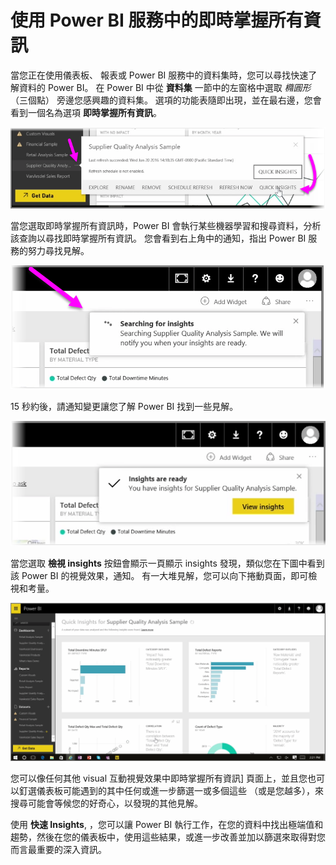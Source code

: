 <properties
   pageTitle="在 Power BI 中的即時掌握所有資訊"
   description="了解如何取得快速與視覺效果中按幾下"
   services="powerbi"
   documentationCenter=""
   authors="davidiseminger"
   manager="mblythe"
   backup=""
   editor=""
   tags=""
   qualityFocus="no"
   qualityDate=""
   featuredVideoId="bk_TSwIzVnI"
   featuredVideoThumb=""
   courseDuration="5m"/>

<tags
   ms.service="powerbi"
   ms.devlang="NA"
   ms.topic="get-started-article"
   ms.tgt_pltfrm="NA"
   ms.workload="powerbi"
   ms.date="09/29/2016"
   ms.author="davidi"/>

# 使用 Power BI 服務中的即時掌握所有資訊

當您正在使用儀表板、 報表或 Power BI 服務中的資料集時，您可以尋找快速了解資料的 Power BI。 在 Power BI 中從 **資料集** 一節中的左窗格中選取 *橢圓形* （三個點） 旁邊您感興趣的資料集。 選項的功能表隨即出現，並在最右邊，您會看到一個名為選項 **即時掌握所有資訊**。

![](media/powerbi-learning-4-1a-quick-insights/4-1a_1.png)

當您選取即時掌握所有資訊時，Power BI 會執行某些機器學習和搜尋資料，分析該查詢以尋找即時掌握所有資訊。 您會看到右上角中的通知，指出 Power BI 服務的努力尋找見解。

![](media/powerbi-learning-4-1a-quick-insights/4-1a_2.png)

15 秒約後，請通知變更讓您了解 Power BI 找到一些見解。

![](media/powerbi-learning-4-1a-quick-insights/4-1a_3.png)

當您選取 **檢視 insights** 按鈕會顯示一頁顯示 insights 發現，類似您在下圖中看到該 Power BI 的視覺效果，通知。 有一大堆見解，您可以向下捲動頁面，即可檢視和考量。

![](media/powerbi-learning-4-1a-quick-insights/4-1a_4.png)

您可以像任何其他 visual 互動視覺效果中即時掌握所有資訊] 頁面上，並且您也可以釘選儀表板可能遇到的其中任何或進一步篩選一或多個這些 （或是您越多），來搜尋可能會等候您的好奇心，以發現的其他見解。

使用 **快速 Insights**, ，您可以讓 Power BI 執行工作，在您的資料中找出極端值和趨勢，然後在您的儀表板中，使用這些結果，或進一步改善並加以篩選來取得對您而言最重要的深入資訊。
